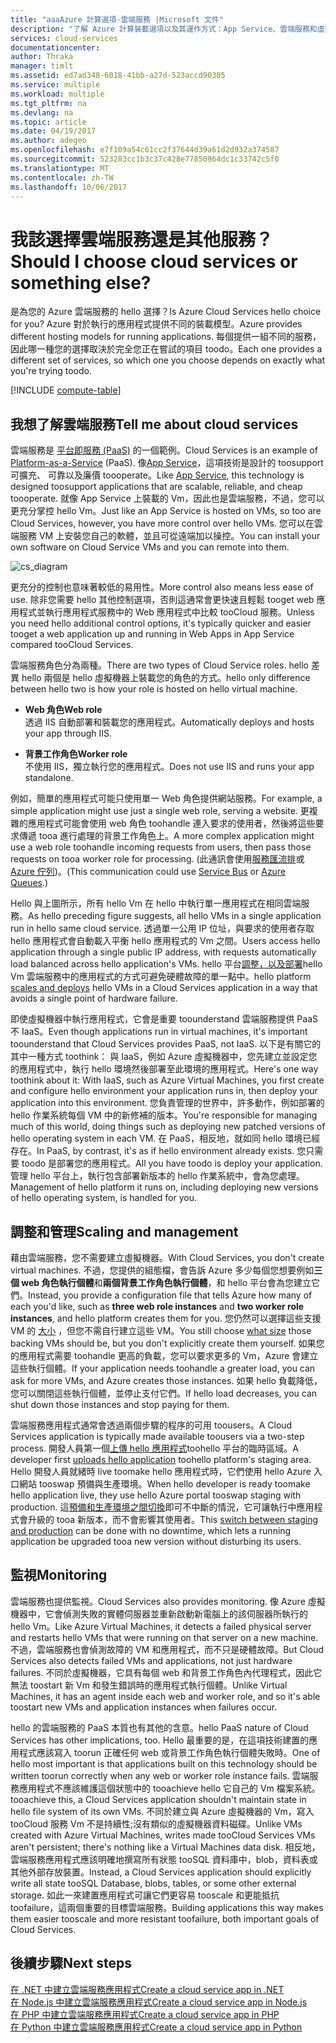 ```yaml
---
title: "aaaAzure 計算選項-雲端服務 |Microsoft 文件"
description: "了解 Azure 計算裝載選項以及其運作方式：App Service、雲端服務和虛擬機器"
services: cloud-services
documentationcenter: 
author: Thraka
manager: timlt
ms.assetid: ed7ad348-6018-41bb-a27d-523accd90305
ms.service: multiple
ms.workload: multiple
ms.tgt_pltfrm: na
ms.devlang: na
ms.topic: article
ms.date: 04/19/2017
ms.author: adegeo
ms.openlocfilehash: e7f109a54c61cc2f37644d39a61d2d932a374587
ms.sourcegitcommit: 523283cc1b3c37c428e77850964dc1c33742c5f0
ms.translationtype: MT
ms.contentlocale: zh-TW
ms.lasthandoff: 10/06/2017
---
```

# <a name="should-i-choose-cloud-services-or-something-else"></a><span data-ttu-id="027c8-103">我該選擇雲端服務還是其他服務？</span><span class="sxs-lookup"><span data-stu-id="027c8-103">Should I choose cloud services or something else?</span></span>
<span data-ttu-id="027c8-104">是為您的 Azure 雲端服務的 hello 選擇？</span><span class="sxs-lookup"><span data-stu-id="027c8-104">Is Azure Cloud Services hello choice for you?</span></span> <span data-ttu-id="027c8-105">Azure 對於執行的應用程式提供不同的裝載模型。</span><span class="sxs-lookup"><span data-stu-id="027c8-105">Azure provides different hosting models for running applications.</span></span> <span data-ttu-id="027c8-106">每個提供一組不同的服務，因此哪一種您的選擇取決於完全您正在嘗試的項目 toodo。</span><span class="sxs-lookup"><span data-stu-id="027c8-106">Each one provides a different set of services, so which one you choose depends on exactly what you're trying toodo.</span></span>

[!INCLUDE [compute-table](../../includes/compute-options-table.md)]

<a name="tellmecs"></a>

## <a name="tell-me-about-cloud-services"></a><span data-ttu-id="027c8-107">我想了解雲端服務</span><span class="sxs-lookup"><span data-stu-id="027c8-107">Tell me about cloud services</span></span>
<span data-ttu-id="027c8-108">雲端服務是 [平台即服務 (PaaS)](https://azure.microsoft.com/overview/what-is-paas/) 的一個範例。</span><span class="sxs-lookup"><span data-stu-id="027c8-108">Cloud Services is an example of [Platform-as-a-Service](https://azure.microsoft.com/overview/what-is-paas/) (PaaS).</span></span> <span data-ttu-id="027c8-109">像[App Service](../app-service-web/app-service-web-overview.md)，這項技術是設計的 toosupport 可擴充、 可靠以及廉價 toooperate。</span><span class="sxs-lookup"><span data-stu-id="027c8-109">Like [App Service](../app-service-web/app-service-web-overview.md), this technology is designed toosupport applications that are scalable, reliable, and cheap toooperate.</span></span> <span data-ttu-id="027c8-110">就像 App Service 上裝載的 Vm，因此也是雲端服務，不過，您可以更充分掌控 hello Vm。</span><span class="sxs-lookup"><span data-stu-id="027c8-110">Just like an App Service is hosted on VMs, so too are Cloud Services, however, you have more control over hello VMs.</span></span> <span data-ttu-id="027c8-111">您可以在雲端服務 VM 上安裝您自己的軟體，並且可從遠端加以操控。</span><span class="sxs-lookup"><span data-stu-id="027c8-111">You can install your own software on Cloud Service VMs and you can remote into them.</span></span>

![cs_diagram](./media/cloud-services-choose-me/diagram.png)

<span data-ttu-id="027c8-113">更充分的控制也意味著較低的易用性。</span><span class="sxs-lookup"><span data-stu-id="027c8-113">More control also means less ease of use.</span></span> <span data-ttu-id="027c8-114">除非您需要 hello 其他控制選項，否則這通常會更快速且輕鬆 tooget web 應用程式並執行應用程式服務中的 Web 應用程式中比較 tooCloud 服務。</span><span class="sxs-lookup"><span data-stu-id="027c8-114">Unless you need hello additional control options, it's typically quicker and easier tooget a web application up and running in Web Apps in App Service compared tooCloud Services.</span></span>

<span data-ttu-id="027c8-115">雲端服務角色分為兩種。</span><span class="sxs-lookup"><span data-stu-id="027c8-115">There are two types of Cloud Service roles.</span></span> <span data-ttu-id="027c8-116">hello 差異 hello 兩個是 hello 虛擬機器上裝載您的角色的方式。</span><span class="sxs-lookup"><span data-stu-id="027c8-116">hello only difference between hello two is how your role is hosted on hello virtual machine.</span></span>

* <span data-ttu-id="027c8-117">**Web 角色**</span><span class="sxs-lookup"><span data-stu-id="027c8-117">**Web role**</span></span>  
<span data-ttu-id="027c8-118">透過 IIS 自動部署和裝載您的應用程式。</span><span class="sxs-lookup"><span data-stu-id="027c8-118">Automatically deploys and hosts your app through IIS.</span></span>

* <span data-ttu-id="027c8-119">**背景工作角色**</span><span class="sxs-lookup"><span data-stu-id="027c8-119">**Worker role**</span></span>  
<span data-ttu-id="027c8-120">不使用 IIS，獨立執行您的應用程式。</span><span class="sxs-lookup"><span data-stu-id="027c8-120">Does not use IIS and runs your app standalone.</span></span>

<span data-ttu-id="027c8-121">例如，簡單的應用程式可能只使用單一 Web 角色提供網站服務。</span><span class="sxs-lookup"><span data-stu-id="027c8-121">For example, a simple application might use just a single web role, serving a website.</span></span> <span data-ttu-id="027c8-122">更複雜的應用程式可能會使用 web 角色 toohandle 連入要求的使用者，然後將這些要求傳遞 tooa 進行處理的背景工作角色上。</span><span class="sxs-lookup"><span data-stu-id="027c8-122">A more complex application might use a web role toohandle incoming requests from users, then pass those requests on tooa worker role for processing.</span></span> <span data-ttu-id="027c8-123">(此通訊會使用[服務匯流排](../service-bus-messaging/service-bus-fundamentals-hybrid-solutions.md)或 [Azure 佇列](../storage/common/storage-introduction.md))。</span><span class="sxs-lookup"><span data-stu-id="027c8-123">(This communication could use [Service Bus](../service-bus-messaging/service-bus-fundamentals-hybrid-solutions.md) or [Azure Queues](../storage/common/storage-introduction.md).)</span></span>

<span data-ttu-id="027c8-124">Hello 與上圖所示，所有 hello Vm 在 hello 中執行單一應用程式在相同雲端服務。</span><span class="sxs-lookup"><span data-stu-id="027c8-124">As hello preceding figure suggests, all hello VMs in a single application run in hello same cloud service.</span></span> <span data-ttu-id="027c8-125">透過單一公用 IP 位址，與要求的使用者存取 hello 應用程式會自動載入平衡 hello 應用程式的 Vm 之間。</span><span class="sxs-lookup"><span data-stu-id="027c8-125">Users access hello application through a single public IP address, with requests automatically load balanced across hello application's VMs.</span></span> <span data-ttu-id="027c8-126">hello 平台[調整，以及部署](cloud-services-how-to-scale.md)hello Vm 雲端服務中的應用程式的方式可避免硬體故障的單一點中。</span><span class="sxs-lookup"><span data-stu-id="027c8-126">hello platform [scales and deploys](cloud-services-how-to-scale.md) hello VMs in a Cloud Services application in a way that avoids a single point of hardware failure.</span></span>

<span data-ttu-id="027c8-127">即使虛擬機器中執行應用程式，它會是重要 toounderstand 雲端服務提供 PaaS 不 IaaS。</span><span class="sxs-lookup"><span data-stu-id="027c8-127">Even though applications run in virtual machines, it's important toounderstand that Cloud Services provides PaaS, not IaaS.</span></span> <span data-ttu-id="027c8-128">以下是有關它的其中一種方式 toothink： 與 IaaS，例如 Azure 虛擬機器中，您先建立並設定您的應用程式中，執行 hello 環境然後部署至此環境的應用程式。</span><span class="sxs-lookup"><span data-stu-id="027c8-128">Here's one way toothink about it: With IaaS, such as Azure Virtual Machines, you first create and configure hello environment your application runs in, then deploy your application into this environment.</span></span> <span data-ttu-id="027c8-129">您負責管理的世界中，許多動作，例如部署的 hello 作業系統每個 VM 中的新修補的版本。</span><span class="sxs-lookup"><span data-stu-id="027c8-129">You're responsible for managing much of this world, doing things such as deploying new patched versions of hello operating system in each VM.</span></span> <span data-ttu-id="027c8-130">在 PaaS，相反地，就如同 hello 環境已經存在。</span><span class="sxs-lookup"><span data-stu-id="027c8-130">In PaaS, by contrast, it's as if hello environment already exists.</span></span> <span data-ttu-id="027c8-131">您只需要 toodo 是部署您的應用程式。</span><span class="sxs-lookup"><span data-stu-id="027c8-131">All you have toodo is deploy your application.</span></span> <span data-ttu-id="027c8-132">管理 hello 平台上，執行包含部署新版本的 hello 作業系統中，會為您處理。</span><span class="sxs-lookup"><span data-stu-id="027c8-132">Management of hello platform it runs on, including deploying new versions of hello operating system, is handled for you.</span></span>

## <a name="scaling-and-management"></a><span data-ttu-id="027c8-133">調整和管理</span><span class="sxs-lookup"><span data-stu-id="027c8-133">Scaling and management</span></span>
<span data-ttu-id="027c8-134">藉由雲端服務，您不需要建立虛擬機器。</span><span class="sxs-lookup"><span data-stu-id="027c8-134">With Cloud Services, you don't create virtual machines.</span></span> <span data-ttu-id="027c8-135">不過，您提供的組態檔，會告訴 Azure 多少每個您想要例如**三個 web 角色執行個體**和**兩個背景工作角色執行個體**，和 hello 平台會為您建立它們。</span><span class="sxs-lookup"><span data-stu-id="027c8-135">Instead, you provide a configuration file that tells Azure how many of each you'd like, such as **three web role instances** and **two worker role instances**, and hello platform creates them for you.</span></span>  <span data-ttu-id="027c8-136">您仍然可以選擇這些支援 VM 的 [大小](cloud-services-sizes-specs.md) ，但您不需自行建立這些 VM。</span><span class="sxs-lookup"><span data-stu-id="027c8-136">You still choose [what size](cloud-services-sizes-specs.md) those backing VMs should be, but you don't explicitly create them yourself.</span></span> <span data-ttu-id="027c8-137">如果您的應用程式需要 toohandle 更高的負載，您可以要求更多的 Vm，Azure 會建立這些執行個體。</span><span class="sxs-lookup"><span data-stu-id="027c8-137">If your application needs toohandle a greater load, you can ask for more VMs, and Azure creates those instances.</span></span> <span data-ttu-id="027c8-138">如果 hello 負載降低，您可以關閉這些執行個體，並停止支付它們。</span><span class="sxs-lookup"><span data-stu-id="027c8-138">If hello load decreases, you can shut down those instances and stop paying for them.</span></span>

<span data-ttu-id="027c8-139">雲端服務應用程式通常會透過兩個步驟的程序的可用 toousers。</span><span class="sxs-lookup"><span data-stu-id="027c8-139">A Cloud Services application is typically made available toousers via a two-step process.</span></span> <span data-ttu-id="027c8-140">開發人員第一個[上傳 hello 應用程式](cloud-services-how-to-create-deploy.md)toohello 平台的臨時區域。</span><span class="sxs-lookup"><span data-stu-id="027c8-140">A developer first [uploads hello application](cloud-services-how-to-create-deploy.md) toohello platform's staging area.</span></span> <span data-ttu-id="027c8-141">Hello 開發人員就緒時 live toomake hello 應用程式時，它們使用 hello Azure 入口網站 tooswap 預備與生產環境。</span><span class="sxs-lookup"><span data-stu-id="027c8-141">When hello developer is ready toomake hello application live, they use hello Azure portal tooswap staging with production.</span></span> <span data-ttu-id="027c8-142">這[預備和生產環境之間切換](cloud-services-nodejs-stage-application.md)即可不中斷的情況，它可讓執行中應用程式會升級的 tooa 新版本，而不會影響其使用者。</span><span class="sxs-lookup"><span data-stu-id="027c8-142">This [switch between staging and production](cloud-services-nodejs-stage-application.md) can be done with no downtime, which lets a running application be upgraded tooa new version without disturbing its users.</span></span>

## <a name="monitoring"></a><span data-ttu-id="027c8-143">監視</span><span class="sxs-lookup"><span data-stu-id="027c8-143">Monitoring</span></span>
<span data-ttu-id="027c8-144">雲端服務也提供監視。</span><span class="sxs-lookup"><span data-stu-id="027c8-144">Cloud Services also provides monitoring.</span></span> <span data-ttu-id="027c8-145">像 Azure 虛擬機器中，它會偵測失敗的實體伺服器並重新啟動新電腦上的該伺服器所執行的 hello Vm。</span><span class="sxs-lookup"><span data-stu-id="027c8-145">Like Azure Virtual Machines, it detects a failed physical server and restarts hello VMs that were running on that server on a new machine.</span></span> <span data-ttu-id="027c8-146">不過，雲端服務也會偵測故障的 VM 和應用程式，而不只是硬體故障。</span><span class="sxs-lookup"><span data-stu-id="027c8-146">But Cloud Services also detects failed VMs and applications, not just hardware failures.</span></span> <span data-ttu-id="027c8-147">不同於虛擬機器，它具有每個 web 和背景工作角色內代理程式，因此它無法 toostart 新 Vm 和發生錯誤時的應用程式執行個體。</span><span class="sxs-lookup"><span data-stu-id="027c8-147">Unlike Virtual Machines, it has an agent inside each web and worker role, and so it's able toostart new VMs and application instances when failures occur.</span></span>

<span data-ttu-id="027c8-148">hello 的雲端服務的 PaaS 本質也有其他的含意。</span><span class="sxs-lookup"><span data-stu-id="027c8-148">hello PaaS nature of Cloud Services has other implications, too.</span></span> <span data-ttu-id="027c8-149">Hello 最重要的是，在這項技術建置的應用程式應該寫入 toorun 正確任何 web 或背景工作角色執行個體失敗時。</span><span class="sxs-lookup"><span data-stu-id="027c8-149">One of hello most important is that applications built on this technology should be written toorun correctly when any web or worker role instance fails.</span></span> <span data-ttu-id="027c8-150">雲端服務應用程式不應該維護這個狀態中的 tooachieve hello 它自己的 Vm 檔案系統。</span><span class="sxs-lookup"><span data-stu-id="027c8-150">tooachieve this, a Cloud Services application shouldn't maintain state in hello file system of its own VMs.</span></span> <span data-ttu-id="027c8-151">不同於建立與 Azure 虛擬機器的 Vm，寫入 tooCloud 服務 Vm 不是持續性;沒有類似的虛擬機器資料磁碟。</span><span class="sxs-lookup"><span data-stu-id="027c8-151">Unlike VMs created with Azure Virtual Machines, writes made tooCloud Services VMs aren't persistent; there's nothing like a Virtual Machines data disk.</span></span> <span data-ttu-id="027c8-152">相反地，雲端服務應用程式應該明確地撰寫所有狀態 tooSQL 資料庫中，blob，資料表或其他外部存放裝置。</span><span class="sxs-lookup"><span data-stu-id="027c8-152">Instead, a Cloud Services application should explicitly write all state tooSQL Database, blobs, tables, or some other external storage.</span></span> <span data-ttu-id="027c8-153">如此一來建置應用程式可讓它們更容易 tooscale 和更能抵抗 toofailure，這兩個重要的目標雲端服務。</span><span class="sxs-lookup"><span data-stu-id="027c8-153">Building applications this way makes them easier tooscale and more resistant toofailure, both important goals of Cloud Services.</span></span>

## <a name="next-steps"></a><span data-ttu-id="027c8-154">後續步驟</span><span class="sxs-lookup"><span data-stu-id="027c8-154">Next steps</span></span>
[<span data-ttu-id="027c8-155">在 .NET 中建立雲端服務應用程式</span><span class="sxs-lookup"><span data-stu-id="027c8-155">Create a cloud service app in .NET</span></span>](cloud-services-dotnet-get-started.md)  
[<span data-ttu-id="027c8-156">在 Node.js 中建立雲端服務應用程式</span><span class="sxs-lookup"><span data-stu-id="027c8-156">Create a cloud service app in Node.js</span></span>](cloud-services-nodejs-develop-deploy-app.md)  
[<span data-ttu-id="027c8-157">在 PHP 中建立雲端服務應用程式</span><span class="sxs-lookup"><span data-stu-id="027c8-157">Create a cloud service app in PHP</span></span>](../cloud-services-php-create-web-role.md)  
[<span data-ttu-id="027c8-158">在 Python 中建立雲端服務應用程式</span><span class="sxs-lookup"><span data-stu-id="027c8-158">Create a cloud service app in Python</span></span>](cloud-services-python-ptvs.md)

